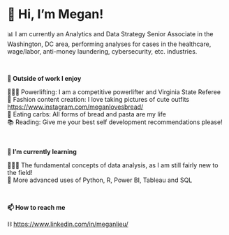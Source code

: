 # 👋 Hi, I’m Megan!

📊 I am currently an Analytics and Data Strategy Senior Associate in the Washington, DC area, performing analyses for cases in the healthcare, wage/labor, anti-money laundering, cybersecurity, etc. industries.  
<p>&nbsp;</p> 

**👀 Outside of work I enjoy**
 
🏋🏻‍♀️ Powerlifting: I am a competitive powerlifter and Virginia State Referee\
👗 Fashion content creation: I love taking pictures of cute outfits https://www.instagram.com/meganlovesbread/ \
🍞 Eating carbs: All forms of bread and pasta are my life\
📚 Reading: Give me your best self development recommendations please!  
  <p>&nbsp;</p>

**🌱 I’m currently learning**

🙇🏻‍♀️ The fundamental concepts of data analysis, as I am still fairly new to the field!\
🔧 More advanced uses of Python, R, Power BI, Tableau and SQL  
<p>&nbsp;</p>  

**📫 How to reach me**

⛓ https://www.linkedin.com/in/meganlieu/

<!---
mhlieu/mhlieu is a ✨ special ✨ repository because its `README.md` (this file) appears on your GitHub profile.
You can click the Preview link to take a look at your changes.
--->

